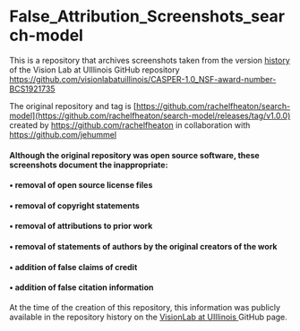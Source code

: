 # False_Attribution_Screenshots_search-model
This is a repository that archives screenshots taken from the version <a href="https://github.com/visionlabatuillinois/CASPER-1.0_NSF-award-number-BCS1921735/activity"> history </a> of the Vision Lab at UIllinois GitHub repository <repository> https://github.com/visionlabatuillinois/CASPER-1.0_NSF-award-number-BCS1921735 

The original repository and tag is [https://github.com/rachelfheaton/search-model](https://github.com/rachelfheaton/search-model/releases/tag/v1.0.0) created by https://github.com/rachelfheaton in collaboration with  https://github.com/jehummel


#### Although the original repository was open source software, these screenshots document the inappropriate:

#### • removal of open source license files 

#### • removal of copyright statements

#### • removal of attributions to prior work

#### • removal of statements of authors by the original creators of the work

#### • addition of false claims of credit

#### • addition of false citation information


At the time of the creation of this repository, this information was publicly available in the repository history on the <a href = "https://github.com/visionlabatuillinois"> VisionLab at UIllinois </a> GitHub page.
